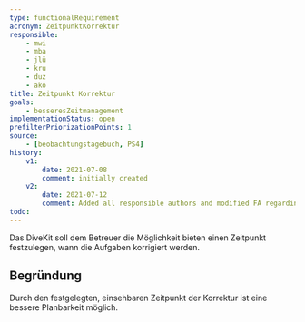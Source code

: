 ```yaml
---
type: functionalRequirement
acronym: ZeitpunktKorrektur
responsible:
    - mwi
    - mba
    - jlü
    - kru
    - duz
    - ako
title: Zeitpunkt Korrektur
goals:
    - besseresZeitmanagement
implementationStatus: open
prefilterPriorizationPoints: 1
source:
    - [beobachtungstagebuch, PS4]
history:
    v1:
        date: 2021-07-08
        comment: initially created
    v2:
        date: 2021-07-12
        comment: Added all responsible authors and modified FA regarding todo, added reason
todo:
---
```


Das DiveKit soll dem Betreuer die Möglichkeit bieten einen Zeitpunkt festzulegen, wann die Aufgaben korrigiert werden.

## Begründung
Durch den festgelegten, einsehbaren Zeitpunkt der Korrektur ist eine bessere Planbarkeit möglich.